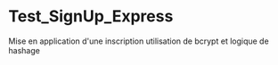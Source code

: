 # Test_SignUp_Express
Mise en application d'une inscription utilisation de bcrypt et logique de hashage
